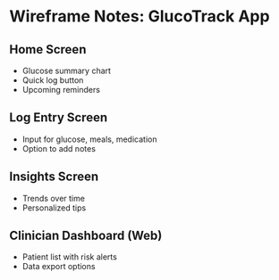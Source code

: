 # Wireframe Notes: GlucoTrack App

## Home Screen
- Glucose summary chart
- Quick log button
- Upcoming reminders

## Log Entry Screen
- Input for glucose, meals, medication
- Option to add notes

## Insights Screen
- Trends over time
- Personalized tips

## Clinician Dashboard (Web)
- Patient list with risk alerts
- Data export options 